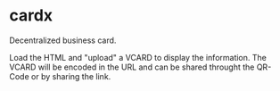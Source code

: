 # cardx

Decentralized business card. 

Load the HTML and "upload" a VCARD to display the information. 
The VCARD will be encoded in the URL and can be shared throught the QR-Code or by sharing the link.
